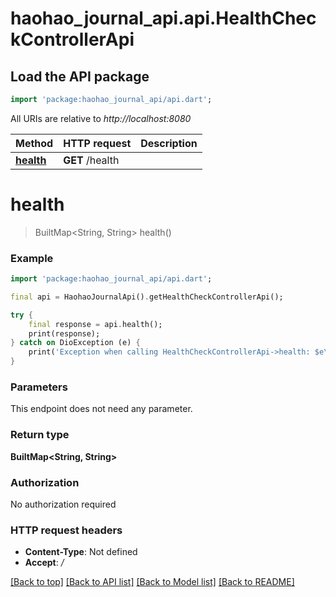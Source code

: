 # haohao_journal_api.api.HealthCheckControllerApi

## Load the API package
```dart
import 'package:haohao_journal_api/api.dart';
```

All URIs are relative to *http://localhost:8080*

Method | HTTP request | Description
------------- | ------------- | -------------
[**health**](HealthCheckControllerApi.md#health) | **GET** /health | 


# **health**
> BuiltMap<String, String> health()



### Example
```dart
import 'package:haohao_journal_api/api.dart';

final api = HaohaoJournalApi().getHealthCheckControllerApi();

try {
    final response = api.health();
    print(response);
} catch on DioException (e) {
    print('Exception when calling HealthCheckControllerApi->health: $e\n');
}
```

### Parameters
This endpoint does not need any parameter.

### Return type

**BuiltMap&lt;String, String&gt;**

### Authorization

No authorization required

### HTTP request headers

 - **Content-Type**: Not defined
 - **Accept**: */*

[[Back to top]](#) [[Back to API list]](../README.md#documentation-for-api-endpoints) [[Back to Model list]](../README.md#documentation-for-models) [[Back to README]](../README.md)

